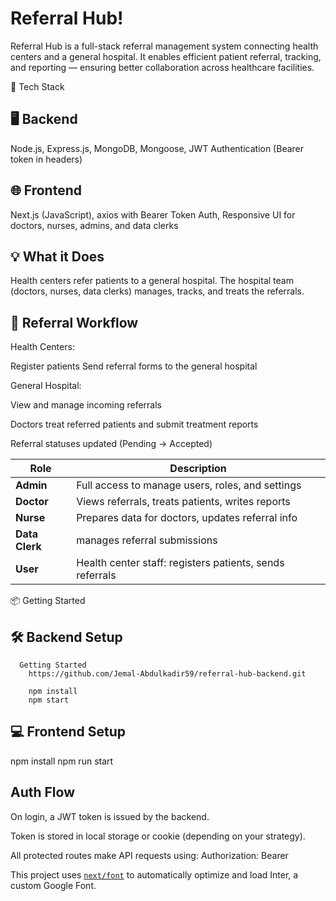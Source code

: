 # Referral Hub!

Referral Hub is a full-stack referral management system connecting health centers and a general hospital. It enables efficient patient referral, tracking, and reporting — ensuring better collaboration across healthcare facilities.

🚀 Tech Stack
## 🖥 Backend
Node.js, Express.js, MongoDB, Mongoose, JWT Authentication (Bearer token in headers)

## 🌐 Frontend

Next.js (JavaScript), axios with Bearer Token Auth, Responsive UI for doctors, nurses, admins, and data clerks

## 💡 What it Does

Health centers refer patients to a general hospital. The hospital team (doctors, nurses, data clerks) manages, tracks, and treats the referrals.

## 🔄 Referral Workflow
Health Centers: 

  Register patients
  Send referral forms to the general hospital

General Hospital: 

  View and manage incoming referrals
  
  Doctors treat referred patients and submit treatment reports
  
  Referral statuses updated (Pending → Accepted)

  | Role           | Description                                            |
| -------------- | -------------------------------------------------------- |
| **Admin**      | Full access to manage users, roles, and settings         |
| **Doctor**     | Views referrals, treats patients, writes reports         |
| **Nurse**      | Prepares data for doctors, updates referral info         |
| **Data Clerk** | manages referral submissions                             |
| **User**       | Health center staff: registers patients, sends referrals |

📦 Getting Started
  ## 🛠 Backend Setup
      Getting Started
        https://github.com/Jemal-Abdulkadir59/referral-hub-backend.git
      
        npm install
        npm start
        
## 💻 Frontend Setup
  npm install
  npm run start

## Auth Flow
On login, a JWT token is issued by the backend.

Token is stored in local storage or cookie (depending on your strategy).

All protected routes make API requests using: Authorization: Bearer <token>



This project uses [`next/font`](https://nextjs.org/docs/basic-features/font-optimization) to automatically optimize and load Inter, a custom Google Font.

````
